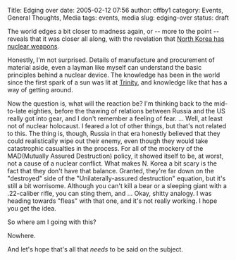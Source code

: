 Title: Edging over
date: 2005-02-12 07:56
author: offby1
category: Events, General Thoughts, Media
tags: events, media
slug: edging-over
status: draft

The world edges a bit closer to madness again, or -- more to the point -- reveals that it was closer all along, with the revelation that [North Korea has nuclear weapons](http://news.google.com/?hl=en&ncl=http://www.rferl.org/featuresarticle/2005/2/DBC7FEDF-4054-474B-922B-6BD662473F8E.html).

Honestly, I'm not surprised. Details of manufacture and procurement of material aside, even a layman like myself can understand the basic principles behind a nuclear device. The knowledge has been in the world since the first spark of a sun was lit at [Trinity](<http://www.wsmr.army.mil/pao/TrinitySite/trinst.htm>), and knowledge like that has a way of getting around.

Now the question is, what will the reaction be? I'm thinking back to the mid-to-late eighties, before the thawing of relations between Russia and the US really got into gear, and I don't remember a feeling of fear. \... Well, at least not of nuclear holocaust. I feared a lot of other things, but that's not related to this. The thing is, though, Russia in that era honestly believed that they could realistically wipe out their enemy, even though they would take catastrophic casualties in the process. For all of the mockery of the MAD(Mutually Assured Destruction) policy, it showed itself to be, at worst, not a cause of a nuclear conflict. What makes N. Korea a bit scary is the fact that they don't have that balance. Granted, they're far down on the "destroyed" side of the "Unilaterally-assured destruction" equation, but it's still a bit worrisome. Although you can't kill a bear or a sleeping giant with a .22-caliber rifle, you can sting them, and \... Okay, shitty analogy. I was heading towards "fleas" with that one, and it's not really working. I hope you get the idea.

So where am I going with this?

Nowhere.

And let's hope that's all that _needs_ to be said on the subject.
